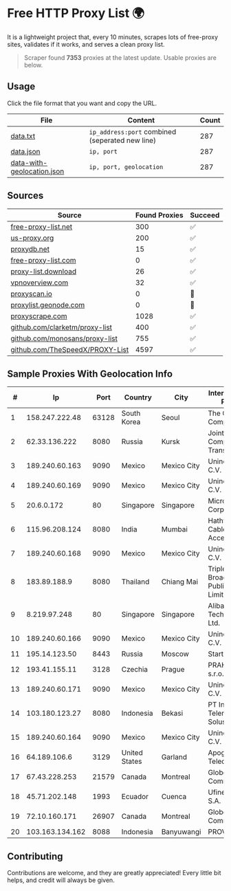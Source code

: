 
# Free HTTP Proxy List 🌍

It is a lightweight project that, every 10 minutes, scrapes lots of free-proxy sites, validates if it works, and serves a clean proxy list.


> Scraper found **7353** proxies at the latest update. Usable proxies are below.

## Usage

Click the file format that you want and copy the URL.


|File|Content|Count|
|----|-------|-----|
|[data.txt](https://raw.githubusercontent.com/themiralay/Proxy-List-World/master/data.txt)|`ip_address:port` combined (seperated new line)|287|
|[data.json](https://raw.githubusercontent.com/themiralay/Proxy-List-World/master/data.json)|`ip, port`|287|
|[data-with-geolocation.json](https://raw.githubusercontent.com/themiralay/Proxy-List-World/master/data-with-geolocation.json)|`ip, port, geolocation`|287|

## Sources

|Source|Found Proxies|Succeed|
|------|-------------|-------|
|[free-proxy-list.net](https://free-proxy-list.net)|300|✅|
|[us-proxy.org](https://www.us-proxy.org)|200|✅|
|[proxydb.net](http://proxydb.net)|15|✅|
|[free-proxy-list.com](https://free-proxy-list.com/?page=&port=&type%5B%5D=http&type%5B%5D=https&up_time=0&search=Search)|0|✅|
|[proxy-list.download](https://www.proxy-list.download/HTTP)|26|✅|
|[vpnoverview.com](https://vpnoverview.com/privacy/anonymous-browsing/free-proxy-servers)|32|✅|
|[proxyscan.io](https://www.proxyscan.io)|0|🚫|
|[proxylist.geonode.com](https://proxylist.geonode.com/api/proxy-list?limit=300&page=1&sort_by=lastChecked&sort_type=desc&protocols=http,https)|0|🚫|
|[proxyscrape.com](https://api.proxyscrape.com/v2/?request=displayproxies&protocol=http&timeout=10000&country=all&ssl=all&anonymity=all)|1028|✅|
|[github.com/clarketm/proxy-list](https://raw.githubusercontent.com/clarketm/proxy-list/master/proxy-list-raw.txt)|400|✅|
|[github.com/monosans/proxy-list](https://raw.githubusercontent.com/monosans/proxy-list/main/proxies/http.txt)|755|✅|
|[github.com/TheSpeedX/PROXY-List](https://raw.githubusercontent.com/TheSpeedX/PROXY-List/master/http.txt)|4597|✅|


## Sample Proxies With Geolocation Info

|#|Ip|Port|Country|City|Internet Service Provider|
|-|--|----|-------|----|-------------------------|
|1|158.247.222.48|63128|South Korea|Seoul|The Constant Company, LLC|
|2|62.33.136.222|8080|Russia|Kursk|Joint Stock Company TransTeleCom|
|3|189.240.60.163|9090|Mexico|Mexico City|Uninet S.A. de C.V.|
|4|189.240.60.169|9090|Mexico|Mexico City|Uninet S.A. de C.V.|
|5|20.6.0.172|80|Singapore|Singapore|Microsoft Corporation|
|6|115.96.208.124|8080|India|Mumbai|Hathway IP over Cable Internet Access|
|7|189.240.60.168|9090|Mexico|Mexico City|Uninet S.A. de C.V.|
|8|183.89.188.9|8080|Thailand|Chiang Mai|Triple T Broadband Public Company Limited|
|9|8.219.97.248|80|Singapore|Singapore|Alibaba (US) Technology Co., Ltd.|
|10|189.240.60.166|9090|Mexico|Mexico City|Uninet S.A. de C.V.|
|11|195.14.123.50|8443|Russia|Moscow|Start LLC|
|12|193.41.155.11|3128|Czechia|Prague|PRAHA12.com s.r.o.|
|13|189.240.60.171|9090|Mexico|Mexico City|Uninet S.A. de C.V.|
|14|103.180.123.27|8080|Indonesia|Bekasi|PT Indo Telemedia Solusi|
|15|189.240.60.164|9090|Mexico|Mexico City|Uninet S.A. de C.V.|
|16|64.189.106.6|3129|United States|Garland|Apogee Telecom Inc.|
|17|67.43.228.253|21579|Canada|Montreal|GloboTech Communications|
|18|45.71.202.148|1993|Ecuador|Cuenca|Ufinet Panama S.A.|
|19|72.10.160.171|26907|Canada|Montreal|GloboTech Communications|
|20|103.163.134.162|8088|Indonesia|Banyuwangi|PROVITEL|



## Contributing

Contributions are welcome, and they are greatly appreciated! Every
little bit helps, and credit will always be given.

